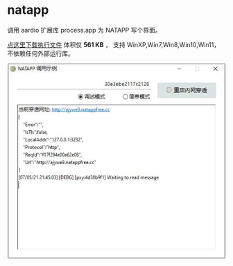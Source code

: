 # natapp
调用 aardio 扩展库 process.app 为 NATAPP 写个界面。  
  
 [点这里下载执行文件](./../../raw/main/dist/na.7z) 体积仅 **561 KB** ， 支持 WinXP,Win7,Win8,Win10,Win11，不依赖任何外部运行库。  

![后台调用 NATAPP 示例](./screenshots/natapp.jpg)
